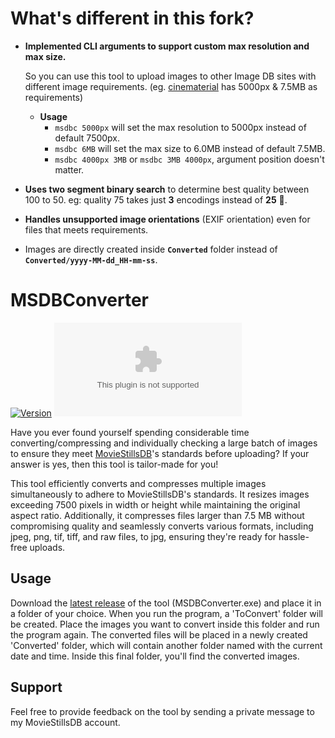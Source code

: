 # What's different in this fork?

-   **Implemented CLI arguments to support custom max resolution and max size.**

    So you can use this tool to upload images to other Image DB sites with different image requirements. (eg. [cinematerial](https://www.cinematerial.com/) has 5000px & 7.5MB as requirements)

    -   **Usage**
        -   `msdbc 5000px` will set the max resolution to 5000px instead of default 7500px.
        -   `msdbc 6MB` will set the max size to 6.0MB instead of default 7.5MB.
        -   `msdbc 4000px 3MB` or `msdbc 3MB 4000px`, argument position doesn't matter.

-   **Uses two segment binary search** to determine best quality between 100 to 50. eg: quality 75 takes just **3** encodings instead of **25** 🤯.
-   **Handles unsupported image orientations** (EXIF orientation) even for files that meets requirements.
-   Images are directly created inside **`Converted`** folder instead of **`Converted/yyyy-MM-dd_HH-mm-ss`**.

# MSDBConverter

[![Version](https://img.shields.io/github/v/release/niccoloc0/MSDBConverter?color=%230567ff&label=Latest%20Release&style=for-the-badge)](https://github.com/niccoloc0/MSDBConverter/releases/latest)
![GitHub Downloads (specific asset, all releases)](https://img.shields.io/github/downloads/niccoloc0/MSDBConverter/MSDBConverter.exe?label=Total%20Downloads&style=for-the-badge)

Have you ever found yourself spending considerable time converting/compressing and individually checking a large batch of images to ensure they meet [MovieStillsDB](https://www.moviestillsdb.com/)'s standards before uploading? If your answer is yes, then this tool is tailor-made for you!

This tool efficiently converts and compresses multiple images simultaneously to adhere to MovieStillsDB's standards. It resizes images exceeding 7500 pixels in width or height while maintaining the original aspect ratio. Additionally, it compresses files larger than 7.5 MB without compromising quality and seamlessly converts various formats, including jpeg, png, tif, tiff, and raw files, to jpg, ensuring they're ready for hassle-free uploads.

## Usage

Download the [latest release](https://github.com/niccoloc0/MSDBConverter/releases) of the tool (MSDBConverter.exe) and place it in a folder of your choice. When you run the program, a 'ToConvert' folder will be created. Place the images you want to convert inside this folder and run the program again. The converted files will be placed in a newly created 'Converted' folder, which will contain another folder named with the current date and time. Inside this final folder, you'll find the converted images.

## Support

Feel free to provide feedback on the tool by sending a private message to my MovieStillsDB account.
